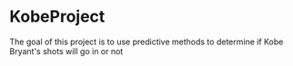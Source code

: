# KobeProject
The goal of this project is to use predictive methods to determine if Kobe Bryant's shots will go in or not
